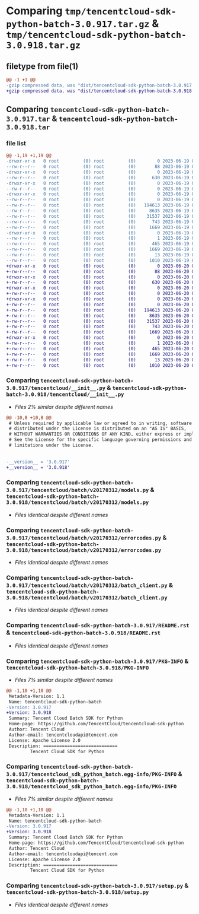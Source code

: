 # Comparing `tmp/tencentcloud-sdk-python-batch-3.0.917.tar.gz` & `tmp/tencentcloud-sdk-python-batch-3.0.918.tar.gz`

## filetype from file(1)

```diff
@@ -1 +1 @@
-gzip compressed data, was "dist/tencentcloud-sdk-python-batch-3.0.917.tar", last modified: Mon Jun 19 00:18:11 2023, max compression
+gzip compressed data, was "dist/tencentcloud-sdk-python-batch-3.0.918.tar", last modified: Tue Jun 20 02:33:18 2023, max compression
```

## Comparing `tencentcloud-sdk-python-batch-3.0.917.tar` & `tencentcloud-sdk-python-batch-3.0.918.tar`

### file list

```diff
@@ -1,19 +1,19 @@
-drwxr-xr-x   0 root         (0) root         (0)        0 2023-06-19 00:18:11.000000 tencentcloud-sdk-python-batch-3.0.917/
--rw-r--r--   0 root         (0) root         (0)       88 2023-06-19 00:18:11.000000 tencentcloud-sdk-python-batch-3.0.917/setup.cfg
-drwxr-xr-x   0 root         (0) root         (0)        0 2023-06-19 00:18:11.000000 tencentcloud-sdk-python-batch-3.0.917/tencentcloud/
--rw-r--r--   0 root         (0) root         (0)      630 2023-06-19 00:18:11.000000 tencentcloud-sdk-python-batch-3.0.917/tencentcloud/__init__.py
-drwxr-xr-x   0 root         (0) root         (0)        0 2023-06-19 00:18:11.000000 tencentcloud-sdk-python-batch-3.0.917/tencentcloud/batch/
--rw-r--r--   0 root         (0) root         (0)        0 2023-06-19 00:18:11.000000 tencentcloud-sdk-python-batch-3.0.917/tencentcloud/batch/__init__.py
-drwxr-xr-x   0 root         (0) root         (0)        0 2023-06-19 00:18:11.000000 tencentcloud-sdk-python-batch-3.0.917/tencentcloud/batch/v20170312/
--rw-r--r--   0 root         (0) root         (0)        0 2023-06-19 00:18:11.000000 tencentcloud-sdk-python-batch-3.0.917/tencentcloud/batch/v20170312/__init__.py
--rw-r--r--   0 root         (0) root         (0)   194613 2023-06-19 00:18:11.000000 tencentcloud-sdk-python-batch-3.0.917/tencentcloud/batch/v20170312/models.py
--rw-r--r--   0 root         (0) root         (0)     8635 2023-06-19 00:18:11.000000 tencentcloud-sdk-python-batch-3.0.917/tencentcloud/batch/v20170312/errorcodes.py
--rw-r--r--   0 root         (0) root         (0)    31537 2023-06-19 00:18:11.000000 tencentcloud-sdk-python-batch-3.0.917/tencentcloud/batch/v20170312/batch_client.py
--rw-r--r--   0 root         (0) root         (0)      743 2023-06-19 00:18:11.000000 tencentcloud-sdk-python-batch-3.0.917/README.rst
--rw-r--r--   0 root         (0) root         (0)     1669 2023-06-19 00:18:11.000000 tencentcloud-sdk-python-batch-3.0.917/PKG-INFO
-drwxr-xr-x   0 root         (0) root         (0)        0 2023-06-19 00:18:11.000000 tencentcloud-sdk-python-batch-3.0.917/tencentcloud_sdk_python_batch.egg-info/
--rw-r--r--   0 root         (0) root         (0)        1 2023-06-19 00:18:11.000000 tencentcloud-sdk-python-batch-3.0.917/tencentcloud_sdk_python_batch.egg-info/dependency_links.txt
--rw-r--r--   0 root         (0) root         (0)      465 2023-06-19 00:18:11.000000 tencentcloud-sdk-python-batch-3.0.917/tencentcloud_sdk_python_batch.egg-info/SOURCES.txt
--rw-r--r--   0 root         (0) root         (0)     1669 2023-06-19 00:18:11.000000 tencentcloud-sdk-python-batch-3.0.917/tencentcloud_sdk_python_batch.egg-info/PKG-INFO
--rw-r--r--   0 root         (0) root         (0)       13 2023-06-19 00:18:11.000000 tencentcloud-sdk-python-batch-3.0.917/tencentcloud_sdk_python_batch.egg-info/top_level.txt
--rw-r--r--   0 root         (0) root         (0)     1010 2023-06-19 00:18:11.000000 tencentcloud-sdk-python-batch-3.0.917/setup.py
+drwxr-xr-x   0 root         (0) root         (0)        0 2023-06-20 02:33:18.000000 tencentcloud-sdk-python-batch-3.0.918/
+-rw-r--r--   0 root         (0) root         (0)       88 2023-06-20 02:33:18.000000 tencentcloud-sdk-python-batch-3.0.918/setup.cfg
+drwxr-xr-x   0 root         (0) root         (0)        0 2023-06-20 02:33:18.000000 tencentcloud-sdk-python-batch-3.0.918/tencentcloud/
+-rw-r--r--   0 root         (0) root         (0)      630 2023-06-20 02:33:18.000000 tencentcloud-sdk-python-batch-3.0.918/tencentcloud/__init__.py
+drwxr-xr-x   0 root         (0) root         (0)        0 2023-06-20 02:33:18.000000 tencentcloud-sdk-python-batch-3.0.918/tencentcloud/batch/
+-rw-r--r--   0 root         (0) root         (0)        0 2023-06-20 02:33:18.000000 tencentcloud-sdk-python-batch-3.0.918/tencentcloud/batch/__init__.py
+drwxr-xr-x   0 root         (0) root         (0)        0 2023-06-20 02:33:18.000000 tencentcloud-sdk-python-batch-3.0.918/tencentcloud/batch/v20170312/
+-rw-r--r--   0 root         (0) root         (0)        0 2023-06-20 02:33:18.000000 tencentcloud-sdk-python-batch-3.0.918/tencentcloud/batch/v20170312/__init__.py
+-rw-r--r--   0 root         (0) root         (0)   194613 2023-06-20 02:33:18.000000 tencentcloud-sdk-python-batch-3.0.918/tencentcloud/batch/v20170312/models.py
+-rw-r--r--   0 root         (0) root         (0)     8635 2023-06-20 02:33:18.000000 tencentcloud-sdk-python-batch-3.0.918/tencentcloud/batch/v20170312/errorcodes.py
+-rw-r--r--   0 root         (0) root         (0)    31537 2023-06-20 02:33:18.000000 tencentcloud-sdk-python-batch-3.0.918/tencentcloud/batch/v20170312/batch_client.py
+-rw-r--r--   0 root         (0) root         (0)      743 2023-06-20 02:33:18.000000 tencentcloud-sdk-python-batch-3.0.918/README.rst
+-rw-r--r--   0 root         (0) root         (0)     1669 2023-06-20 02:33:18.000000 tencentcloud-sdk-python-batch-3.0.918/PKG-INFO
+drwxr-xr-x   0 root         (0) root         (0)        0 2023-06-20 02:33:18.000000 tencentcloud-sdk-python-batch-3.0.918/tencentcloud_sdk_python_batch.egg-info/
+-rw-r--r--   0 root         (0) root         (0)        1 2023-06-20 02:33:18.000000 tencentcloud-sdk-python-batch-3.0.918/tencentcloud_sdk_python_batch.egg-info/dependency_links.txt
+-rw-r--r--   0 root         (0) root         (0)      465 2023-06-20 02:33:18.000000 tencentcloud-sdk-python-batch-3.0.918/tencentcloud_sdk_python_batch.egg-info/SOURCES.txt
+-rw-r--r--   0 root         (0) root         (0)     1669 2023-06-20 02:33:18.000000 tencentcloud-sdk-python-batch-3.0.918/tencentcloud_sdk_python_batch.egg-info/PKG-INFO
+-rw-r--r--   0 root         (0) root         (0)       13 2023-06-20 02:33:18.000000 tencentcloud-sdk-python-batch-3.0.918/tencentcloud_sdk_python_batch.egg-info/top_level.txt
+-rw-r--r--   0 root         (0) root         (0)     1010 2023-06-20 02:33:18.000000 tencentcloud-sdk-python-batch-3.0.918/setup.py
```

### Comparing `tencentcloud-sdk-python-batch-3.0.917/tencentcloud/__init__.py` & `tencentcloud-sdk-python-batch-3.0.918/tencentcloud/__init__.py`

 * *Files 2% similar despite different names*

```diff
@@ -10,8 +10,8 @@
 # Unless required by applicable law or agreed to in writing, software
 # distributed under the License is distributed on an "AS IS" BASIS,
 # WITHOUT WARRANTIES OR CONDITIONS OF ANY KIND, either express or implied.
 # See the License for the specific language governing permissions and
 # limitations under the License.
 
 
-__version__ = '3.0.917'
+__version__ = '3.0.918'
```

### Comparing `tencentcloud-sdk-python-batch-3.0.917/tencentcloud/batch/v20170312/models.py` & `tencentcloud-sdk-python-batch-3.0.918/tencentcloud/batch/v20170312/models.py`

 * *Files identical despite different names*

### Comparing `tencentcloud-sdk-python-batch-3.0.917/tencentcloud/batch/v20170312/errorcodes.py` & `tencentcloud-sdk-python-batch-3.0.918/tencentcloud/batch/v20170312/errorcodes.py`

 * *Files identical despite different names*

### Comparing `tencentcloud-sdk-python-batch-3.0.917/tencentcloud/batch/v20170312/batch_client.py` & `tencentcloud-sdk-python-batch-3.0.918/tencentcloud/batch/v20170312/batch_client.py`

 * *Files identical despite different names*

### Comparing `tencentcloud-sdk-python-batch-3.0.917/README.rst` & `tencentcloud-sdk-python-batch-3.0.918/README.rst`

 * *Files identical despite different names*

### Comparing `tencentcloud-sdk-python-batch-3.0.917/PKG-INFO` & `tencentcloud-sdk-python-batch-3.0.918/PKG-INFO`

 * *Files 7% similar despite different names*

```diff
@@ -1,10 +1,10 @@
 Metadata-Version: 1.1
 Name: tencentcloud-sdk-python-batch
-Version: 3.0.917
+Version: 3.0.918
 Summary: Tencent Cloud Batch SDK for Python
 Home-page: https://github.com/TencentCloud/tencentcloud-sdk-python
 Author: Tencent Cloud
 Author-email: tencentcloudapi@tencent.com
 License: Apache License 2.0
 Description: ============================
         Tencent Cloud SDK for Python
```

### Comparing `tencentcloud-sdk-python-batch-3.0.917/tencentcloud_sdk_python_batch.egg-info/PKG-INFO` & `tencentcloud-sdk-python-batch-3.0.918/tencentcloud_sdk_python_batch.egg-info/PKG-INFO`

 * *Files 7% similar despite different names*

```diff
@@ -1,10 +1,10 @@
 Metadata-Version: 1.1
 Name: tencentcloud-sdk-python-batch
-Version: 3.0.917
+Version: 3.0.918
 Summary: Tencent Cloud Batch SDK for Python
 Home-page: https://github.com/TencentCloud/tencentcloud-sdk-python
 Author: Tencent Cloud
 Author-email: tencentcloudapi@tencent.com
 License: Apache License 2.0
 Description: ============================
         Tencent Cloud SDK for Python
```

### Comparing `tencentcloud-sdk-python-batch-3.0.917/setup.py` & `tencentcloud-sdk-python-batch-3.0.918/setup.py`

 * *Files identical despite different names*

